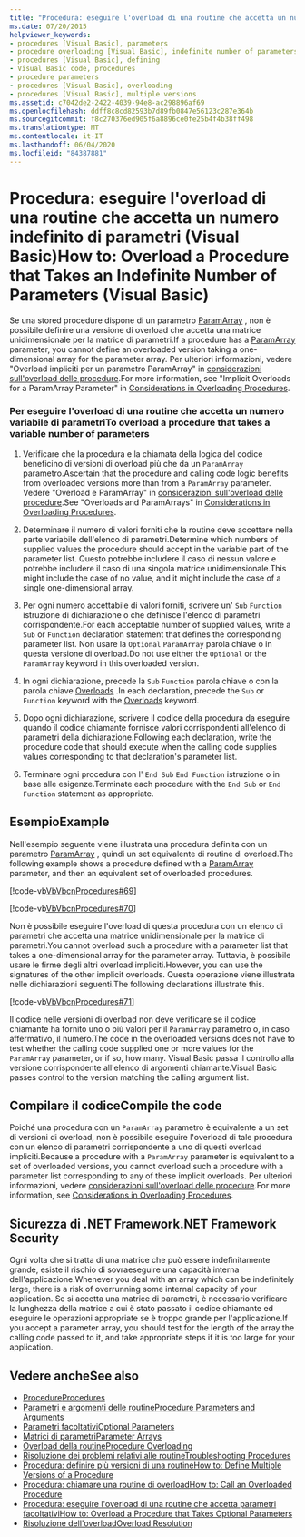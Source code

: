 ```yaml
---
title: "Procedura: eseguire l'overload di una routine che accetta un numero indefinito di parametri"
ms.date: 07/20/2015
helpviewer_keywords:
- procedures [Visual Basic], parameters
- procedure overloading [Visual Basic], indefinite number of parameters
- procedures [Visual Basic], defining
- Visual Basic code, procedures
- procedure parameters
- procedures [Visual Basic], overloading
- procedures [Visual Basic], multiple versions
ms.assetid: c7042de2-2422-4039-94e8-ac298896af69
ms.openlocfilehash: ddff8c8cd82593b7d89fb0847e56123c287e364b
ms.sourcegitcommit: f8c270376ed905f6a8896ce0fe25b4f4b38ff498
ms.translationtype: MT
ms.contentlocale: it-IT
ms.lasthandoff: 06/04/2020
ms.locfileid: "84387881"
---
```

# <a name="how-to-overload-a-procedure-that-takes-an-indefinite-number-of-parameters-visual-basic"></a><span data-ttu-id="9a5bd-102">Procedura: eseguire l'overload di una routine che accetta un numero indefinito di parametri (Visual Basic)</span><span class="sxs-lookup"><span data-stu-id="9a5bd-102">How to: Overload a Procedure that Takes an Indefinite Number of Parameters (Visual Basic)</span></span>
<span data-ttu-id="9a5bd-103">Se una stored procedure dispone di un parametro [ParamArray](../../../language-reference/modifiers/paramarray.md) , non è possibile definire una versione di overload che accetta una matrice unidimensionale per la matrice di parametri.</span><span class="sxs-lookup"><span data-stu-id="9a5bd-103">If a procedure has a [ParamArray](../../../language-reference/modifiers/paramarray.md) parameter, you cannot define an overloaded version taking a one-dimensional array for the parameter array.</span></span> <span data-ttu-id="9a5bd-104">Per ulteriori informazioni, vedere "Overload impliciti per un parametro ParamArray" in [considerazioni sull'overload delle procedure](./considerations-in-overloading-procedures.md).</span><span class="sxs-lookup"><span data-stu-id="9a5bd-104">For more information, see "Implicit Overloads for a ParamArray Parameter" in [Considerations in Overloading Procedures](./considerations-in-overloading-procedures.md).</span></span>  
  
### <a name="to-overload-a-procedure-that-takes-a-variable-number-of-parameters"></a><span data-ttu-id="9a5bd-105">Per eseguire l'overload di una routine che accetta un numero variabile di parametri</span><span class="sxs-lookup"><span data-stu-id="9a5bd-105">To overload a procedure that takes a variable number of parameters</span></span>  
  
1. <span data-ttu-id="9a5bd-106">Verificare che la procedura e la chiamata della logica del codice beneficino di versioni di overload più che da un `ParamArray` parametro.</span><span class="sxs-lookup"><span data-stu-id="9a5bd-106">Ascertain that the procedure and calling code logic benefits from overloaded versions more than from a `ParamArray` parameter.</span></span> <span data-ttu-id="9a5bd-107">Vedere "Overload e ParamArray" in [considerazioni sull'overload delle procedure](./considerations-in-overloading-procedures.md).</span><span class="sxs-lookup"><span data-stu-id="9a5bd-107">See "Overloads and ParamArrays" in [Considerations in Overloading Procedures](./considerations-in-overloading-procedures.md).</span></span>  
  
2. <span data-ttu-id="9a5bd-108">Determinare il numero di valori forniti che la routine deve accettare nella parte variabile dell'elenco di parametri.</span><span class="sxs-lookup"><span data-stu-id="9a5bd-108">Determine which numbers of supplied values the procedure should accept in the variable part of the parameter list.</span></span> <span data-ttu-id="9a5bd-109">Questo potrebbe includere il caso di nessun valore e potrebbe includere il caso di una singola matrice unidimensionale.</span><span class="sxs-lookup"><span data-stu-id="9a5bd-109">This might include the case of no value, and it might include the case of a single one-dimensional array.</span></span>  
  
3. <span data-ttu-id="9a5bd-110">Per ogni numero accettabile di valori forniti, scrivere un' `Sub` `Function` istruzione di dichiarazione o che definisce l'elenco di parametri corrispondente.</span><span class="sxs-lookup"><span data-stu-id="9a5bd-110">For each acceptable number of supplied values, write a `Sub` or `Function` declaration statement that defines the corresponding parameter list.</span></span> <span data-ttu-id="9a5bd-111">Non usare la `Optional` `ParamArray` parola chiave o in questa versione di overload.</span><span class="sxs-lookup"><span data-stu-id="9a5bd-111">Do not use either the `Optional` or the `ParamArray` keyword in this overloaded version.</span></span>  
  
4. <span data-ttu-id="9a5bd-112">In ogni dichiarazione, precede la `Sub` `Function` parola chiave o con la parola chiave [Overloads](../../../language-reference/modifiers/overloads.md) .</span><span class="sxs-lookup"><span data-stu-id="9a5bd-112">In each declaration, precede the `Sub` or `Function` keyword with the [Overloads](../../../language-reference/modifiers/overloads.md) keyword.</span></span>  
  
5. <span data-ttu-id="9a5bd-113">Dopo ogni dichiarazione, scrivere il codice della procedura da eseguire quando il codice chiamante fornisce valori corrispondenti all'elenco di parametri della dichiarazione.</span><span class="sxs-lookup"><span data-stu-id="9a5bd-113">Following each declaration, write the procedure code that should execute when the calling code supplies values corresponding to that declaration's parameter list.</span></span>  
  
6. <span data-ttu-id="9a5bd-114">Terminare ogni procedura con l' `End Sub` `End Function` istruzione o in base alle esigenze.</span><span class="sxs-lookup"><span data-stu-id="9a5bd-114">Terminate each procedure with the `End Sub` or `End Function` statement as appropriate.</span></span>  
  
## <a name="example"></a><span data-ttu-id="9a5bd-115">Esempio</span><span class="sxs-lookup"><span data-stu-id="9a5bd-115">Example</span></span>  
 <span data-ttu-id="9a5bd-116">Nell'esempio seguente viene illustrata una procedura definita con un parametro [ParamArray](../../../language-reference/modifiers/paramarray.md) , quindi un set equivalente di routine di overload.</span><span class="sxs-lookup"><span data-stu-id="9a5bd-116">The following example shows a procedure defined with a [ParamArray](../../../language-reference/modifiers/paramarray.md) parameter, and then an equivalent set of overloaded procedures.</span></span>  
  
 [!code-vb[VbVbcnProcedures#69](~/samples/snippets/visualbasic/VS_Snippets_VBCSharp/VbVbcnProcedures/VB/Class1.vb#69)]  
  
 [!code-vb[VbVbcnProcedures#70](~/samples/snippets/visualbasic/VS_Snippets_VBCSharp/VbVbcnProcedures/VB/Class1.vb#70)]  
  
 <span data-ttu-id="9a5bd-117">Non è possibile eseguire l'overload di questa procedura con un elenco di parametri che accetta una matrice unidimensionale per la matrice di parametri.</span><span class="sxs-lookup"><span data-stu-id="9a5bd-117">You cannot overload such a procedure with a parameter list that takes a one-dimensional array for the parameter array.</span></span> <span data-ttu-id="9a5bd-118">Tuttavia, è possibile usare le firme degli altri overload impliciti.</span><span class="sxs-lookup"><span data-stu-id="9a5bd-118">However, you can use the signatures of the other implicit overloads.</span></span> <span data-ttu-id="9a5bd-119">Questa operazione viene illustrata nelle dichiarazioni seguenti.</span><span class="sxs-lookup"><span data-stu-id="9a5bd-119">The following declarations illustrate this.</span></span>  
  
 [!code-vb[VbVbcnProcedures#71](~/samples/snippets/visualbasic/VS_Snippets_VBCSharp/VbVbcnProcedures/VB/Class1.vb#71)]  
  
 <span data-ttu-id="9a5bd-120">Il codice nelle versioni di overload non deve verificare se il codice chiamante ha fornito uno o più valori per il `ParamArray` parametro o, in caso affermativo, il numero.</span><span class="sxs-lookup"><span data-stu-id="9a5bd-120">The code in the overloaded versions does not have to test whether the calling code supplied one or more values for the `ParamArray` parameter, or if so, how many.</span></span> <span data-ttu-id="9a5bd-121">Visual Basic passa il controllo alla versione corrispondente all'elenco di argomenti chiamante.</span><span class="sxs-lookup"><span data-stu-id="9a5bd-121">Visual Basic passes control to the version matching the calling argument list.</span></span>  
  
## <a name="compile-the-code"></a><span data-ttu-id="9a5bd-122">Compilare il codice</span><span class="sxs-lookup"><span data-stu-id="9a5bd-122">Compile the code</span></span>  
 <span data-ttu-id="9a5bd-123">Poiché una procedura con un `ParamArray` parametro è equivalente a un set di versioni di overload, non è possibile eseguire l'overload di tale procedura con un elenco di parametri corrispondente a uno di questi overload impliciti.</span><span class="sxs-lookup"><span data-stu-id="9a5bd-123">Because a procedure with a `ParamArray` parameter is equivalent to a set of overloaded versions, you cannot overload such a procedure with a parameter list corresponding to any of these implicit overloads.</span></span> <span data-ttu-id="9a5bd-124">Per ulteriori informazioni, vedere [considerazioni sull'overload delle procedure](./considerations-in-overloading-procedures.md).</span><span class="sxs-lookup"><span data-stu-id="9a5bd-124">For more information, see [Considerations in Overloading Procedures](./considerations-in-overloading-procedures.md).</span></span>  
  
## <a name="net-framework-security"></a><span data-ttu-id="9a5bd-125">Sicurezza di .NET Framework</span><span class="sxs-lookup"><span data-stu-id="9a5bd-125">.NET Framework Security</span></span>  
 <span data-ttu-id="9a5bd-126">Ogni volta che si tratta di una matrice che può essere indefinitamente grande, esiste il rischio di sovraeseguire una capacità interna dell'applicazione.</span><span class="sxs-lookup"><span data-stu-id="9a5bd-126">Whenever you deal with an array which can be indefinitely large, there is a risk of overrunning some internal capacity of your application.</span></span> <span data-ttu-id="9a5bd-127">Se si accetta una matrice di parametri, è necessario verificare la lunghezza della matrice a cui è stato passato il codice chiamante ed eseguire le operazioni appropriate se è troppo grande per l'applicazione.</span><span class="sxs-lookup"><span data-stu-id="9a5bd-127">If you accept a parameter array, you should test for the length of the array the calling code passed to it, and take appropriate steps if it is too large for your application.</span></span>  
  
## <a name="see-also"></a><span data-ttu-id="9a5bd-128">Vedere anche</span><span class="sxs-lookup"><span data-stu-id="9a5bd-128">See also</span></span>

- [<span data-ttu-id="9a5bd-129">Procedure</span><span class="sxs-lookup"><span data-stu-id="9a5bd-129">Procedures</span></span>](./index.md)
- [<span data-ttu-id="9a5bd-130">Parametri e argomenti delle routine</span><span class="sxs-lookup"><span data-stu-id="9a5bd-130">Procedure Parameters and Arguments</span></span>](./procedure-parameters-and-arguments.md)
- [<span data-ttu-id="9a5bd-131">Parametri facoltativi</span><span class="sxs-lookup"><span data-stu-id="9a5bd-131">Optional Parameters</span></span>](./optional-parameters.md)
- [<span data-ttu-id="9a5bd-132">Matrici di parametri</span><span class="sxs-lookup"><span data-stu-id="9a5bd-132">Parameter Arrays</span></span>](./parameter-arrays.md)
- [<span data-ttu-id="9a5bd-133">Overload della routine</span><span class="sxs-lookup"><span data-stu-id="9a5bd-133">Procedure Overloading</span></span>](./procedure-overloading.md)
- [<span data-ttu-id="9a5bd-134">Risoluzione dei problemi relativi alle routine</span><span class="sxs-lookup"><span data-stu-id="9a5bd-134">Troubleshooting Procedures</span></span>](./troubleshooting-procedures.md)
- [<span data-ttu-id="9a5bd-135">Procedura: definire più versioni di una routine</span><span class="sxs-lookup"><span data-stu-id="9a5bd-135">How to: Define Multiple Versions of a Procedure</span></span>](./how-to-define-multiple-versions-of-a-procedure.md)
- [<span data-ttu-id="9a5bd-136">Procedura: chiamare una routine di overload</span><span class="sxs-lookup"><span data-stu-id="9a5bd-136">How to: Call an Overloaded Procedure</span></span>](./how-to-call-an-overloaded-procedure.md)
- [<span data-ttu-id="9a5bd-137">Procedura: eseguire l'overload di una routine che accetta parametri facoltativi</span><span class="sxs-lookup"><span data-stu-id="9a5bd-137">How to: Overload a Procedure that Takes Optional Parameters</span></span>](./how-to-overload-a-procedure-that-takes-optional-parameters.md)
- [<span data-ttu-id="9a5bd-138">Risoluzione dell'overload</span><span class="sxs-lookup"><span data-stu-id="9a5bd-138">Overload Resolution</span></span>](./overload-resolution.md)
